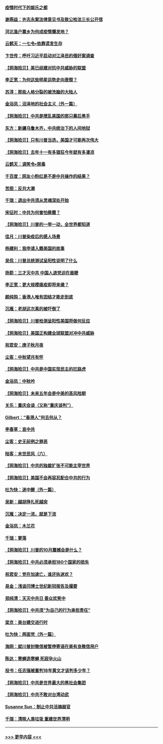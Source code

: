 #### [疫情时代下的娱乐之都](../pages/nsc993/n12471312.md?t=10131102) 
#### [谢燕益：许志永案法律意见书及致公检法三长公开信](../pages/nsc993/n12470870.md?t=10131102) 
#### [河北渔户寨乡为何成疫情爆发地？](../pages/nsc993/n12464936.md?t=10131102) 
#### [云鹤天：一七令▪依靠谎言生存](../pages/nsc993/n12470034.md?t=10131102) 
#### [卞世传：呼吁习近平启动对江泽民的俄奸案调查](../pages/nsc993/n12469722.md?t=10131102) 
#### [【网海拾贝】美已组建对抗中共威胁的联盟](../pages/nsc993/n12469018.md?t=10131102) 
#### [李正宽：为何这些明星运势走向衰颓？](../pages/nsc993/n12468730.md?t=10131102) 
#### [苏淳：那些人格分裂的被洗脑的大陆人](../pages/nsc993/n12467858.md?t=10131102) 
#### [金浴凤：沼泽地的社会主义（外一篇）](../pages/nsc993/n12467792.md?t=10131102) 
#### [【网海拾贝】中共是搅乱美国的那只幕后黑手](../pages/nsc993/n12467700.md?t=10131102) 
#### [东方：新疆乌鲁木齐，中共统治下的人间地狱](../pages/nsc993/n12466075.md?t=10131102) 
#### [【网海拾贝】只有川普当选，美国才可能再次伟大](../pages/nsc993/n12466013.md?t=10131102) 
#### [【网海拾贝】去年十一有多猖狂今年就有多凄凉](../pages/nsc993/n12463649.md?t=10131102) 
#### [云鹤天：调笑令▪禁毒](../pages/nsc993/n12462975.md?t=10131102) 
#### [千百度：网友小粉红是不是中共操作的结果？](../pages/nsc993/n12461025.md?t=10131102) 
#### [苦胆：反共大潮](../pages/nsc993/n12459469.md?t=10131102) 
#### [千瑞：退出中共须从灵魂深处开始](../pages/nsc993/n12459437.md?t=10131102) 
#### [宋征时：中共为何害怕蔡霞？](../pages/nsc993/n12459097.md?t=10131102) 
#### [【网海拾贝】川普的一举一动，全世界都知道](../pages/nsc993/n12458825.md?t=10131102) 
#### [佳月：川普染疫后的感人场景](../pages/nsc993/n12456994.md?t=10131102) 
#### [杨建利：我申请入籍美国的故事](../pages/nsc993/n12455635.md?t=10131102) 
#### [吴侃：川普总统测试呈阳性说明了什么](../pages/nsc993/n12451869.md?t=10131102) 
#### [扬箭：三才灭中共 中国人退党迫在眉睫](../pages/nsc993/n12451842.md?t=10131102) 
#### [李正宽：更大规模瘟疫即将来袭？](../pages/nsc993/n12451455.md?t=10131102) 
#### [颜纯钩：香港人唯有团结才能走到底](../pages/nsc993/n12450870.md?t=10131102) 
#### [沉雁：老胡这次真的被吓倒了](../pages/nsc993/n12449796.md?t=10131102) 
#### [【网海拾贝】川普检测呈阳性美国将做何反应](../pages/nsc993/n12449042.md?t=10131102) 
#### [【网海拾贝】美国正构建全球联盟对冲中共威胁](../pages/nsc993/n12446580.md?t=10131102) 
#### [祝君安：庚子秋月夜](../pages/nsc993/n12445870.md?t=10131102) 
#### [尘客：中秋望月有怀](../pages/nsc993/n12444632.md?t=10131102) 
#### [【网海拾贝】中共是中国实现民主的拦路虎](../pages/nsc993/n12443573.md?t=10131102) 
#### [金浴凤：中秋吟](../pages/nsc993/n12441773.md?t=10131102) 
#### [【网海拾贝】未来五年会是中美的高风险期](../pages/nsc993/n12440760.md?t=10131102) 
#### [关乐：重庆会谈（又称“重庆谈判”）](../pages/nsc993/n12437525.md?t=10131102) 
#### [Gilbert：“香港人”何去何从？](../pages/nsc993/n12435894.md?t=10131102) 
#### [李春草：哀中共](../pages/nsc993/n12435874.md?t=10131102) 
#### [尘客：史无前例之罪恶](../pages/nsc993/n12435762.md?t=10131102) 
#### [陆客：末世民风（六）](../pages/nsc993/n12435354.md?t=10131102) 
#### [【网海拾贝】中共的独裁扩张不可能主宰世界](../pages/nsc993/n12435151.md?t=10131102) 
#### [【网海拾贝】美国不会再容忍配合中共的行为](../pages/nsc993/n12433808.md?t=10131102) 
#### [吐为快：迷中醒（外一篇）](../pages/nsc993/n12433585.md?t=10131102) 
#### [吴新：越胡挣扎死越突](../pages/nsc993/n12433562.md?t=10131102) 
#### [沉雁：决定一流，就是下流](../pages/nsc993/n12432128.md?t=10131102) 
#### [金浴凤：木兰花](../pages/nsc993/n12432124.md?t=10131102) 
#### [千瑞：寥落](../pages/nsc993/n12432071.md?t=10131102) 
#### [【网海拾贝】川普的10月震撼会是什么？](../pages/nsc993/n12431624.md?t=10131102) 
#### [【网海拾贝】中共必须承担180个国家的损失](../pages/nsc993/n12428893.md?t=10131102) 
#### [祝君安：党在加速亡，谁还执迷欢？](../pages/nsc993/n12428652.md?t=10131102) 
#### [易金：浅谈闫博士世纪新冠报告及撮要](../pages/nsc993/n12426822.md?t=10131102) 
#### [郑纯清：天灭中共日 善众欢笑中](../pages/nsc993/n12426784.md?t=10131102) 
#### [【网海拾贝】中共须“为自己的行为承担责任”](../pages/nsc993/n12426067.md?t=10131102) 
#### [梁京：美台建交进行时](../pages/nsc993/n12424066.md?t=10131102) 
#### [吐为快：两面党（外一篇）](../pages/nsc993/n12424043.md?t=10131102) 
#### [海网：就川普封微信被暂停寄语在美有良微信用户](../pages/nsc993/n12424021.md?t=10131102) 
#### [陈达：寒蝉造寒蝉 死寂孕火山](../pages/nsc993/n12423958.md?t=10131102) 
#### [投书：任志强被重判18年黄文才该判多少年？](../pages/nsc993/n12423672.md?t=10131102) 
#### [【网海拾贝】中共是世界最大的黑社会集团](../pages/nsc993/n12423543.md?t=10131102) 
#### [【网海拾贝】中共不敢对台湾动武](../pages/nsc993/n12421418.md?t=10131102) 
#### [Susanne Sun：制止中共活摘器官](../pages/nsc993/n12419654.md?t=10131102) 
#### [千瑞：清除人类垃圾 重建世界清明](../pages/nsc993/n12419414.md?t=10131102) 

----
#### [ >>> 更早内容 <<< ](../indexes/nsc993-earlier.md)
